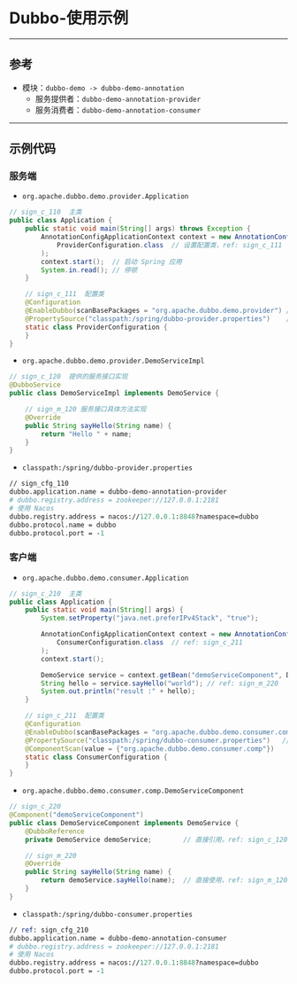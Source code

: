 # Dubbo-使用示例


---
## 参考
- 模块：`dubbo-demo -> dubbo-demo-annotation`
  - 服务提供者：`dubbo-demo-annotation-provider`
  - 服务消费者：`dubbo-demo-annotation-consumer`


---
## 示例代码
### 服务端
- `org.apache.dubbo.demo.provider.Application`
```java
// sign_c_110  主类
public class Application {
    public static void main(String[] args) throws Exception {
        AnnotationConfigApplicationContext context = new AnnotationConfigApplicationContext(
            ProviderConfiguration.class  // 设置配置类，ref: sign_c_111
        );
        context.start();  // 启动 Spring 应用
        System.in.read(); // 停顿
    }

    // sign_c_111  配置类
    @Configuration
    @EnableDubbo(scanBasePackages = "org.apache.dubbo.demo.provider") // 扫描包，会加载服务实现类 sign_c_120
    @PropertySource("classpath:/spring/dubbo-provider.properties")    // ref: sign_cfg_110
    static class ProviderConfiguration { 
    }
}
```

- `org.apache.dubbo.demo.provider.DemoServiceImpl`
```java
// sign_c_120  提供的服务接口实现
@DubboService
public class DemoServiceImpl implements DemoService {

    // sign_m_120 服务接口具体方法实现
    @Override 
    public String sayHello(String name) {
        return "Hello " + name;
    }
}
```

- `classpath:/spring/dubbo-provider.properties`
```perl
// sign_cfg_110
dubbo.application.name = dubbo-demo-annotation-provider
# dubbo.registry.address = zookeeper://127.0.0.1:2181
# 使用 Nacos
dubbo.registry.address = nacos://127.0.0.1:8848?namespace=dubbo
dubbo.protocol.name = dubbo
dubbo.protocol.port = -1
```

### 客户端
- `org.apache.dubbo.demo.consumer.Application`
```java
// sign_c_210  主类
public class Application {
    public static void main(String[] args) {
        System.setProperty("java.net.preferIPv4Stack", "true");

        AnnotationConfigApplicationContext context = new AnnotationConfigApplicationContext(
            ConsumerConfiguration.class  // ref: sign_c_211
        );
        context.start();

        DemoService service = context.getBean("demoServiceComponent", DemoServiceComponent.class); // ref: sign_c_220
        String hello = service.sayHello("world"); // ref: sign_m_220
        System.out.println("result :" + hello);
    }

    // sign_c_211  配置类
    @Configuration
    @EnableDubbo(scanBasePackages = "org.apache.dubbo.demo.consumer.comp")
    @PropertySource("classpath:/spring/dubbo-consumer.properties")   // ref: sign_cfg_210
    @ComponentScan(value = {"org.apache.dubbo.demo.consumer.comp"})
    static class ConsumerConfiguration {
    }
}
```

- `org.apache.dubbo.demo.consumer.comp.DemoServiceComponent`
```java
// sign_c_220
@Component("demoServiceComponent")
public class DemoServiceComponent implements DemoService {
    @DubboReference
    private DemoService demoService;        // 直接引用，ref: sign_c_120

    // sign_m_220
    @Override
    public String sayHello(String name) {
        return demoService.sayHello(name);  // 直接使用，ref: sign_m_120
    }
}
```

- `classpath:/spring/dubbo-consumer.properties`
```perl
// ref: sign_cfg_210
dubbo.application.name = dubbo-demo-annotation-consumer
# dubbo.registry.address = zookeeper://127.0.0.1:2181
# 使用 Nacos
dubbo.registry.address = nacos://127.0.0.1:8848?namespace=dubbo
dubbo.protocol.port = -1
```